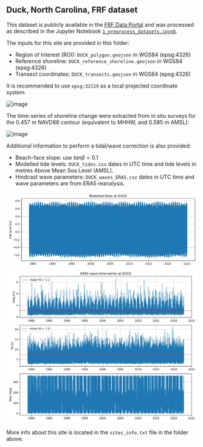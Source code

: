 ## Duck, North Carolina, FRF dataset

This dataset is publicly available in the [FRF Data Portal](https://frfdataportal.erdc.dren.mil/) and was processed as described in the Jupyter Notebook [`1_preprocess_datasets.ipynb`](https://github.com/SatelliteShorelines/SDS_Benchmark/blob/main/1_preprocess_datasets.ipynb).

The inputs for this site are provided in this folder:
- Region of Interest (ROI): `DUCK_polygon.geojson` in WGS84 (epsg:4326)
- Reference shoreline: `DUCK_reference_shoreline.geojson` in WGS84 (epsg:4326)
- Transect coordinates: `DUCK_transects.geojson`  in WGS84 (epsg:4326)

It is recommended to use `epsg:32119` as a local projected coordinate system.

![image](./DUCK_inputs.jpg)

The time-series of shoreline change were extracted from in situ surveys for the 0.457 m NAVD88 contour (equivalent to MHHW, and 0.585 m AMSL):

![image](./DUCK_insitu_timeseries.jpg)

Additional information to perform a tidal/wave correction is also provided:
- Beach-face slope: use $tan\beta = 0.1$
- Modelled tide levels: `DUCK_tides.csv` dates in UTC time and tide levels in metres Above Mean Sea Level (AMSL).
- Hindcast wave parameters: `DUCK_waves_ERA5.csv` dates in UTC time and wave parameters are from ERA5 reanalysis.

![image](./DUCK_tides.jpg)
![image](./DUCK_waves.jpg)

More info about this site is located in the `sites_info.txt` file in the folder above.
